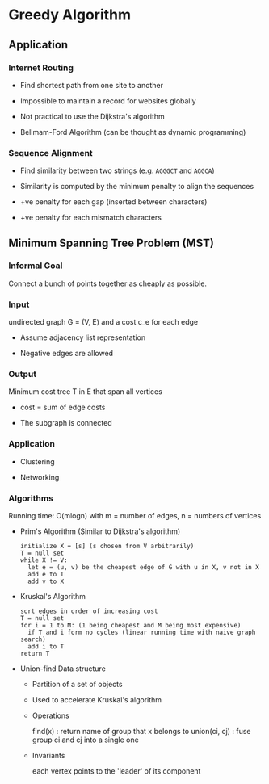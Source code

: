 # Greedy Algorithm

## Application

### Internet Routing

* Find shortest path from one site to another

* Impossible to maintain a record for websites globally

* Not practical to use the Dijkstra's algorithm

* Bellmam-Ford Algorithm (can be thought as dynamic programming)

### Sequence Alignment

* Find similarity between two strings (e.g. `AGGGCT` and `AGGCA`)

* Similarity is computed by the minimum penalty to align the sequences

* +ve penalty for each gap (inserted between characters)

* +ve penalty for each mismatch characters 


## Minimum Spanning Tree Problem (MST)

### Informal Goal 

  Connect a bunch of points together as cheaply as possible. 
  
### Input 

  undirected graph G = (V, E) and a cost c_e for each edge
  
  * Assume adjacency list representation
  
  * Negative edges are allowed
  
### Output

  Minimum cost tree T in E that span all vertices
  
  * cost = sum of edge costs
  
  * The subgraph is connected
  
### Application

  * Clustering
  
  * Networking
  
### Algorithms

  Running time: O(mlogn) with m = number of edges, n = numbers of vertices

  * Prim's Algorithm (Similar to Dijkstra's algorithm)
  
        initialize X = [s] (s chosen from V arbitrarily)
        T = null set 
        while X != V:
          let e = (u, v) be the cheapest edge of G with u in X, v not in X
          add e to T
          add v to X
  
  * Kruskal's Algorithm
  
        sort edges in order of increasing cost
        T = null set
        for i = 1 to M: (1 being cheapest and M being most expensive)
          if T and i form no cycles (linear running time with naive graph search)
          add i to T
        return T
        
  * Union-find Data structure 
  
    - Partition of a set of objects
    - Used to accelerate Kruskal's algorithm
    
    - Operations 
      
      find(x) : return name of group that x belongs to
      union(ci, cj) : fuse group ci and cj into a single one 
    
    - Invariants
      
      each vertex points to the 'leader' of its component
      
    
    
